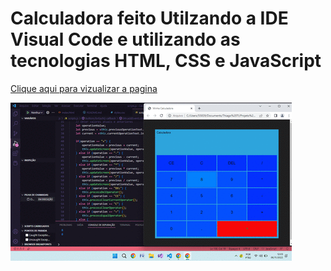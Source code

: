 # Calculadora feito Utilzando a IDE Visual Code e utilizando as tecnologias HTML, CSS e JavaScript

[Clique aqui para vizualizar a pagina](https://tchio1991.github.io/Calculadora-JS/)

![Imagem](https://github.com/tchio1991/Calculadora-JS/blob/main/Imagem%20da%20pagina/imagem.gif)
